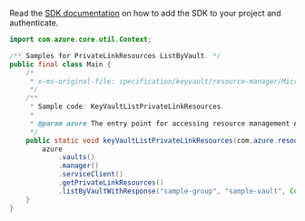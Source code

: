 Read the [SDK documentation](https://github.com/Azure/azure-sdk-for-java/blob/azure-resourcemanager_2.11.0/sdk/resourcemanager/azure-resourcemanager/README.md) on how to add the SDK to your project and authenticate.

```java
import com.azure.core.util.Context;

/** Samples for PrivateLinkResources ListByVault. */
public final class Main {
    /*
     * x-ms-original-file: specification/keyvault/resource-manager/Microsoft.KeyVault/stable/2019-09-01/examples/listPrivateLinkResources.json
     */
    /**
     * Sample code: KeyVaultListPrivateLinkResources.
     *
     * @param azure The entry point for accessing resource management APIs in Azure.
     */
    public static void keyVaultListPrivateLinkResources(com.azure.resourcemanager.AzureResourceManager azure) {
        azure
            .vaults()
            .manager()
            .serviceClient()
            .getPrivateLinkResources()
            .listByVaultWithResponse("sample-group", "sample-vault", Context.NONE);
    }
}
```
